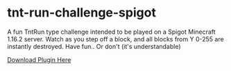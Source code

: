 # tnt-run-challenge-spigot
A fun TntRun type challenge intended to be played on a Spigot Minecraft 1.16.2 server. Watch as you step off a block, and all blocks from Y 0-255 are instantly destroyed.
Have fun.. Or don't (it's understandable)

[Download Plugin Here](https://github.com/henry-lang/tnt-run-challenge-spigot/releases/download/v1.0/MinecraftTntRun.jar)
